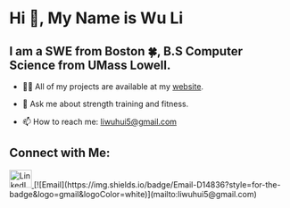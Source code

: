 # Hi 👋, My Name is Wu Li
## I am a SWE from Boston 🍀, B.S Computer Science from UMass Lowell.

- 👨‍💻 All of my projects are available at my [website](wuhuili.com).
  
- 💬 Ask me about strength training and fitness.
  
- 📫 How to reach me: liwuhui5@gmail.com

## Connect with Me:
<a href="https://www.linkedin.com/in/liwuhui">
  <img src="https://cdn.jsdelivr.net/gh/devicons/devicon/icons/linkedin/linkedin-original.svg" alt="LinkedIn" width="40" height="32"/>
</a>
[![Email](https://img.shields.io/badge/Email-D14836?style=for-the-badge&logo=gmail&logoColor=white)](mailto:liwuhui5@gmail.com)
